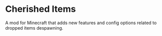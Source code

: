# Cherished Items

A mod for Minecraft that adds new features and config options related to dropped items despawning.